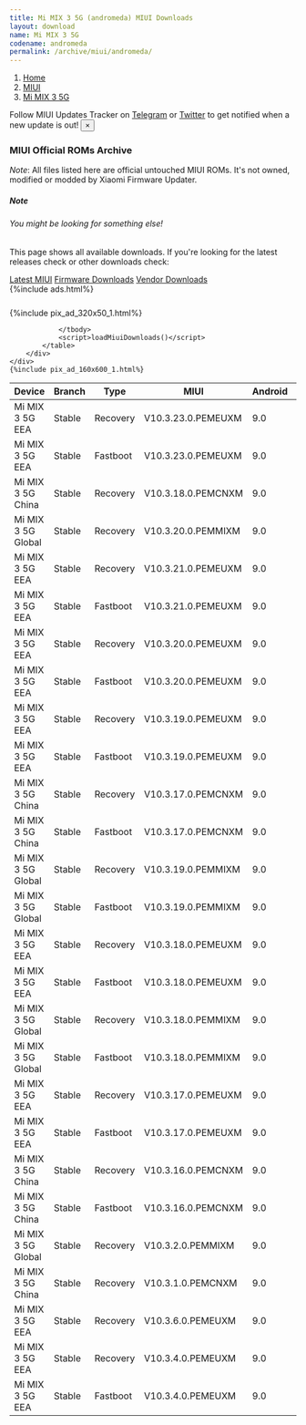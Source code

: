 ```yaml
---
title: Mi MIX 3 5G (andromeda) MIUI Downloads
layout: download
name: Mi MIX 3 5G
codename: andromeda
permalink: /archive/miui/andromeda/
---
```

<nav aria-label="breadcrumb">
    <ol class="breadcrumb">
        <li class="breadcrumb-item"><a href="/">Home</a></li>
        <li class="breadcrumb-item"><a href="/miui/">MIUI</a></li>
        <li class="breadcrumb-item active" aria-current="page"><a href="/miui/andromeda/">Mi MIX 3 5G</a></li>
    </ol>
</nav>
<div class="alert alert-primary alert-dismissible fade show" role="alert">
    Follow MIUI Updates Tracker on <a href="https://t.me/MIUIUpdatesTracker" class="alert-link">Telegram</a>
     or <a href="https://twitter.com/MiFwUpdater" class="alert-link">Twitter</a> to get notified when a new update is out!
    <button type="button" class="close" data-dismiss="alert" aria-label="Close">
        <span aria-hidden="true">&times;</span>
    </button>
</div>

### MIUI Official ROMs Archive
*Note*: All files listed here are official untouched MIUI ROMs. It's not owned, modified or modded by Xiaomi Firmware Updater.
<div class="card">
  <div class="card-body">
    <h5 class="card-title">Note</h5>
    <h6 class="card-subtitle mb-2 text-muted">You might be looking for something else!</h6>
    <p class="card-text">This page shows all available downloads.
     If you're looking for the latest releases check or other downloads check:</p>
    <a href="/miui/andromeda/" class="card-link">Latest MIUI</a>
    <a href="/firmware/andromeda/" class="card-link">Firmware Downloads</a>
    <a href="/vendor/andromeda/" class="card-link">Vendor Downloads</a>
  </div>
</div>
{%include ads.html%}
<div class="row justify-content-center">
    <div class="col-10">
        <div class="table-responsive-md" style="margin-top: 25px;">
            {%include pix_ad_320x50_1.html%}
            <table id="miui" class="display dt-responsive nowrap compact table table-striped table-hover table-sm">
                <thead class="thead-dark">
                    <tr>
                        <th data-ref="device">Device</th>
                        <th data-ref="branch">Branch</th>
                        <th data-ref="type">Type</th>
                        <th data-ref="miui">MIUI</th>
                        <th data-ref="android">Android</th>
                        <th data-ref="size">Size</th>
                        <th data-ref="size">Date</th>
                        <th data-ref="link">Link</th>
                    </tr>
                </thead>
                <tbody>
                <tr><td>Mi MIX 3 5G EEA</td><td>Stable</td><td>Recovery</td><td>V10.3.23.0.PEMEUXM</td><td>9.0</td><td>2.1 GB</td><td>2020-02-03</td><td><a href="/miui/andromeda/stable/V10.3.23.0.PEMEUXM/">Download</a></td></tr>
<tr><td>Mi MIX 3 5G EEA</td><td>Stable</td><td>Fastboot</td><td>V10.3.23.0.PEMEUXM</td><td>9.0</td><td>2.7 GB</td><td>2020-01-13</td><td><a href="/miui/andromeda/stable/V10.3.23.0.PEMEUXM/">Download</a></td></tr>
<tr><td>Mi MIX 3 5G China</td><td>Stable</td><td>Recovery</td><td>V10.3.18.0.PEMCNXM</td><td>9.0</td><td>2.1 GB</td><td>2019-11-22</td><td><a href="/miui/andromeda/stable/V10.3.18.0.PEMCNXM/">Download</a></td></tr>
<tr><td>Mi MIX 3 5G Global</td><td>Stable</td><td>Recovery</td><td>V10.3.20.0.PEMMIXM</td><td>9.0</td><td>2.1 GB</td><td>2019-11-22</td><td><a href="/miui/andromeda/stable/V10.3.20.0.PEMMIXM/">Download</a></td></tr>
<tr><td>Mi MIX 3 5G EEA</td><td>Stable</td><td>Recovery</td><td>V10.3.21.0.PEMEUXM</td><td>9.0</td><td>2.1 GB</td><td>2019-11-04</td><td><a href="/miui/andromeda/stable/V10.3.21.0.PEMEUXM/">Download</a></td></tr>
<tr><td>Mi MIX 3 5G EEA</td><td>Stable</td><td>Fastboot</td><td>V10.3.21.0.PEMEUXM</td><td>9.0</td><td>2.7 GB</td><td>2019-10-30</td><td><a href="/miui/andromeda/stable/V10.3.21.0.PEMEUXM/">Download</a></td></tr>
<tr><td>Mi MIX 3 5G EEA</td><td>Stable</td><td>Recovery</td><td>V10.3.20.0.PEMEUXM</td><td>9.0</td><td>2.1 GB</td><td>2019-09-29</td><td><a href="/miui/andromeda/stable/V10.3.20.0.PEMEUXM/">Download</a></td></tr>
<tr><td>Mi MIX 3 5G EEA</td><td>Stable</td><td>Fastboot</td><td>V10.3.20.0.PEMEUXM</td><td>9.0</td><td>2.7 GB</td><td>2019-09-20</td><td><a href="/miui/andromeda/stable/V10.3.20.0.PEMEUXM/">Download</a></td></tr>
<tr><td>Mi MIX 3 5G EEA</td><td>Stable</td><td>Recovery</td><td>V10.3.19.0.PEMEUXM</td><td>9.0</td><td>2.1 GB</td><td>2019-08-30</td><td><a href="/miui/andromeda/stable/V10.3.19.0.PEMEUXM/">Download</a></td></tr>
<tr><td>Mi MIX 3 5G EEA</td><td>Stable</td><td>Fastboot</td><td>V10.3.19.0.PEMEUXM</td><td>9.0</td><td>2.7 GB</td><td>2019-08-23</td><td><a href="/miui/andromeda/stable/V10.3.19.0.PEMEUXM/">Download</a></td></tr>
<tr><td>Mi MIX 3 5G China</td><td>Stable</td><td>Recovery</td><td>V10.3.17.0.PEMCNXM</td><td>9.0</td><td>2.1 GB</td><td>2019-08-08</td><td><a href="/miui/andromeda/stable/V10.3.17.0.PEMCNXM/">Download</a></td></tr>
<tr><td>Mi MIX 3 5G China</td><td>Stable</td><td>Fastboot</td><td>V10.3.17.0.PEMCNXM</td><td>9.0</td><td>2.4 GB</td><td>2019-08-01</td><td><a href="/miui/andromeda/stable/V10.3.17.0.PEMCNXM/">Download</a></td></tr>
<tr><td>Mi MIX 3 5G Global</td><td>Stable</td><td>Recovery</td><td>V10.3.19.0.PEMMIXM</td><td>9.0</td><td>2.1 GB</td><td>2019-08-08</td><td><a href="/miui/andromeda/stable/V10.3.19.0.PEMMIXM/">Download</a></td></tr>
<tr><td>Mi MIX 3 5G Global</td><td>Stable</td><td>Fastboot</td><td>V10.3.19.0.PEMMIXM</td><td>9.0</td><td>2.6 GB</td><td>2019-08-01</td><td><a href="/miui/andromeda/stable/V10.3.19.0.PEMMIXM/">Download</a></td></tr>
<tr><td>Mi MIX 3 5G EEA</td><td>Stable</td><td>Recovery</td><td>V10.3.18.0.PEMEUXM</td><td>9.0</td><td>2.1 GB</td><td>2019-07-31</td><td><a href="/miui/andromeda/stable/V10.3.18.0.PEMEUXM/">Download</a></td></tr>
<tr><td>Mi MIX 3 5G EEA</td><td>Stable</td><td>Fastboot</td><td>V10.3.18.0.PEMEUXM</td><td>9.0</td><td>2.6 GB</td><td>2019-07-24</td><td><a href="/miui/andromeda/stable/V10.3.18.0.PEMEUXM/">Download</a></td></tr>
<tr><td>Mi MIX 3 5G Global</td><td>Stable</td><td>Recovery</td><td>V10.3.18.0.PEMMIXM</td><td>9.0</td><td>2.1 GB</td><td>2019-07-05</td><td><a href="/miui/andromeda/stable/V10.3.18.0.PEMMIXM/">Download</a></td></tr>
<tr><td>Mi MIX 3 5G Global</td><td>Stable</td><td>Fastboot</td><td>V10.3.18.0.PEMMIXM</td><td>9.0</td><td>2.6 GB</td><td>2019-07-01</td><td><a href="/miui/andromeda/stable/V10.3.18.0.PEMMIXM/">Download</a></td></tr>
<tr><td>Mi MIX 3 5G EEA</td><td>Stable</td><td>Recovery</td><td>V10.3.17.0.PEMEUXM</td><td>9.0</td><td>2.1 GB</td><td>2019-06-24</td><td><a href="/miui/andromeda/stable/V10.3.17.0.PEMEUXM/">Download</a></td></tr>
<tr><td>Mi MIX 3 5G EEA</td><td>Stable</td><td>Fastboot</td><td>V10.3.17.0.PEMEUXM</td><td>9.0</td><td>2.6 GB</td><td>2019-06-20</td><td><a href="/miui/andromeda/stable/V10.3.17.0.PEMEUXM/">Download</a></td></tr>
<tr><td>Mi MIX 3 5G China</td><td>Stable</td><td>Recovery</td><td>V10.3.16.0.PEMCNXM</td><td>9.0</td><td>2.1 GB</td><td>2019-06-11</td><td><a href="/miui/andromeda/stable/V10.3.16.0.PEMCNXM/">Download</a></td></tr>
<tr><td>Mi MIX 3 5G China</td><td>Stable</td><td>Fastboot</td><td>V10.3.16.0.PEMCNXM</td><td>9.0</td><td>2.4 GB</td><td>2019-06-11</td><td><a href="/miui/andromeda/stable/V10.3.16.0.PEMCNXM/">Download</a></td></tr>
<tr><td>Mi MIX 3 5G Global</td><td>Stable</td><td>Recovery</td><td>V10.3.2.0.PEMMIXM</td><td>9.0</td><td>2.0 GB</td><td>2019-05-29</td><td><a href="/miui/andromeda/stable/V10.3.2.0.PEMMIXM/">Download</a></td></tr>
<tr><td>Mi MIX 3 5G China</td><td>Stable</td><td>Recovery</td><td>V10.3.1.0.PEMCNXM</td><td>9.0</td><td>2.0 GB</td><td>2019-05-27</td><td><a href="/miui/andromeda/stable/V10.3.1.0.PEMCNXM/">Download</a></td></tr>
<tr><td>Mi MIX 3 5G EEA</td><td>Stable</td><td>Recovery</td><td>V10.3.6.0.PEMEUXM</td><td>9.0</td><td>2.1 GB</td><td>2019-05-24</td><td><a href="/miui/andromeda/stable/V10.3.6.0.PEMEUXM/">Download</a></td></tr>
<tr><td>Mi MIX 3 5G EEA</td><td>Stable</td><td>Recovery</td><td>V10.3.4.0.PEMEUXM</td><td>9.0</td><td>2.1 GB</td><td>2019-05-21</td><td><a href="/miui/andromeda/stable/V10.3.4.0.PEMEUXM/">Download</a></td></tr>
<tr><td>Mi MIX 3 5G EEA</td><td>Stable</td><td>Fastboot</td><td>V10.3.4.0.PEMEUXM</td><td>9.0</td><td>2.6 GB</td><td>2019-05-09</td><td><a href="/miui/andromeda/stable/V10.3.4.0.PEMEUXM/">Download</a></td></tr>

                </tbody>
                <script>loadMiuiDownloads()</script>
            </table>
        </div>
    </div>
    {%include pix_ad_160x600_1.html%}
</div>
